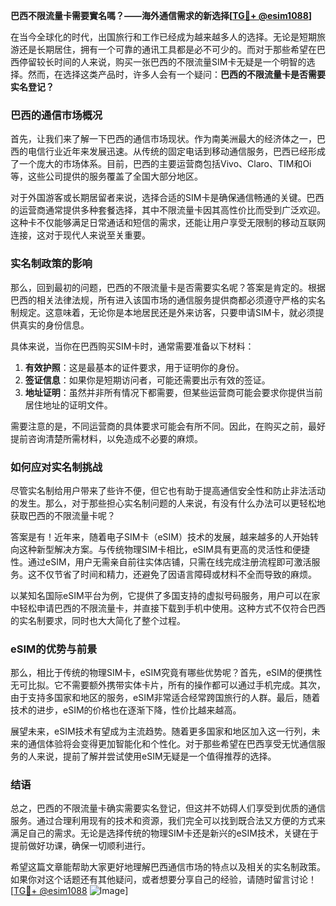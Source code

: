 **巴西不限流量卡需要實名嗎？——海外通信需求的新选择[[TG💪+ @esim1088](https://t.me/s/esim1088)]**

在当今全球化的时代，出国旅行和工作已经成为越来越多人的选择。无论是短期旅游还是长期居住，拥有一个可靠的通讯工具都是必不可少的。而对于那些希望在巴西停留较长时间的人来说，购买一张巴西的不限流量SIM卡无疑是一个明智的选择。然而，在选择这类产品时，许多人会有一个疑问：**巴西的不限流量卡是否需要实名登记？**

### 巴西的通信市场概况

首先，让我们来了解一下巴西的通信市场现状。作为南美洲最大的经济体之一，巴西的电信行业近年来发展迅速。从传统的固定电话到移动通信服务，巴西已经形成了一个庞大的市场体系。目前，巴西的主要运营商包括Vivo、Claro、TIM和Oi等，这些公司提供的服务覆盖了全国大部分地区。

对于外国游客或长期居留者来说，选择合适的SIM卡是确保通信畅通的关键。巴西的运营商通常提供多种套餐选择，其中不限流量卡因其高性价比而受到广泛欢迎。这种卡不仅能够满足日常通话和短信的需求，还能让用户享受无限制的移动互联网连接，这对于现代人来说至关重要。

### 实名制政策的影响

那么，回到最初的问题，巴西的不限流量卡是否需要实名呢？答案是肯定的。根据巴西的相关法律法规，所有进入该国市场的通信服务提供商都必须遵守严格的实名制规定。这意味着，无论你是本地居民还是外来访客，只要申请SIM卡，就必须提供真实的身份信息。

具体来说，当你在巴西购买SIM卡时，通常需要准备以下材料：

1. **有效护照**：这是最基本的证件要求，用于证明你的身份。
2. **签证信息**：如果你是短期访问者，可能还需要出示有效的签证。
3. **地址证明**：虽然并非所有情况下都需要，但某些运营商可能会要求你提供当前居住地址的证明文件。

需要注意的是，不同运营商的具体要求可能会有所不同。因此，在购买之前，最好提前咨询清楚所需材料，以免造成不必要的麻烦。

### 如何应对实名制挑战

尽管实名制给用户带来了些许不便，但它也有助于提高通信安全性和防止非法活动的发生。那么，对于那些担心实名制问题的人来说，有没有什么办法可以更轻松地获取巴西的不限流量卡呢？

答案是有！近年来，随着电子SIM卡（eSIM）技术的发展，越来越多的人开始转向这种新型解决方案。与传统物理SIM卡相比，eSIM具有更高的灵活性和便捷性。通过eSIM，用户无需亲自前往实体店铺，只需在线完成注册流程即可激活服务。这不仅节省了时间和精力，还避免了因语言障碍或材料不全而导致的麻烦。

以某知名国际eSIM平台为例，它提供了多国支持的虚拟号码服务，用户可以在家中轻松申请巴西的不限流量卡，并直接下载到手机中使用。这种方式不仅符合巴西的实名制要求，同时也大大简化了整个过程。

### eSIM的优势与前景

那么，相比于传统的物理SIM卡，eSIM究竟有哪些优势呢？首先，eSIM的便携性无可比拟。它不需要额外携带实体卡片，所有的操作都可以通过手机完成。其次，由于支持多国家和地区的服务，eSIM非常适合经常跨国旅行的人群。最后，随着技术的进步，eSIM的价格也在逐渐下降，性价比越来越高。

展望未来，eSIM技术有望成为主流趋势。随着更多国家和地区加入这一行列，未来的通信体验将会变得更加智能化和个性化。对于那些希望在巴西享受无忧通信服务的人来说，提前了解并尝试使用eSIM无疑是一个值得推荐的选择。

### 结语

总之，巴西的不限流量卡确实需要实名登记，但这并不妨碍人们享受到优质的通信服务。通过合理利用现有的技术和资源，我们完全可以找到既合法又方便的方式来满足自己的需求。无论是选择传统的物理SIM卡还是新兴的eSIM技术，关键在于提前做好功课，确保一切顺利进行。

希望这篇文章能帮助大家更好地理解巴西通信市场的特点以及相关的实名制政策。如果你对这个话题还有其他疑问，或者想要分享自己的经验，请随时留言讨论！[[TG💪+ @esim1088](https://t.me/s/esim1088) ![Image](https://i.postimg.cc/4NQfJmqS/Snipaste-2025-05-13-00-14-12.png)]